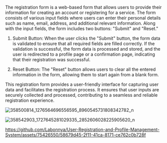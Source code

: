 


The registration form is a web-based form that allows users to provide their information for creating an account or registering for a service. The form consists of various input fields where users can enter their personal details such as name, email, address, and additional relevant information. Along with the input fields, the form includes two buttons: "Submit" and "Reset."

1. Submit Button: When the user clicks the "Submit" button, the form data is validated to ensure that all required fields are filled correctly. If the validation is successful, the form data is processed and stored, and the user is redirected to a profile page or a confirmation page, indicating that their registration was successful.

2. Reset Button: The "Reset" button allows users to clear all the entered information in the form, allowing them to start again from a blank form.

This registration form provides a user-friendly interface for capturing user data and facilitates the registration process. It ensures that user inputs are securely collected and processed, contributing to a seamless and reliable registration experience.


![358500814_1276564696556595_8960545731808342782_n](https://github.com/Labonnya/User-Registration-and-Profile-Management-System/assets/75426550/97c9c3e2-40b0-4d3c-a131-477abf4c4d38)


![358542903_1727645281029335_2852606028225905620_n](https://github.com/Labonnya/User-Registration-and-Profile-Management-System/assets/75426550/0fb55af1-93f0-43ee-8919-9b5cee27916b)



https://github.com/Labonnya/User-Registration-and-Profile-Management-System/assets/75426550/58679d45-2f11-41ca-8171-ce762c0b728f


